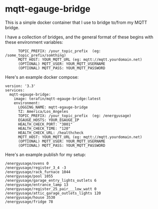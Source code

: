 # mqtt-egauge-bridge

This is a simple docker container that I use to bridge to/from my MQTT bridge.

I have a collection of bridges, and the general format of these begins with these environment variables:
```
      TOPIC_PREFIX: /your_topic_prefix  (eg: /some_topic_prefix/somthing)
      MQTT_HOST: YOUR_MQTT_URL (eg: mqtt://mqtt.yourdomain.net)
      (OPTIONAL) MQTT_USER: YOUR_MQTT_USERNAME
      (OPTIONAL) MQTT_PASS: YOUR_MQTT_PASSWORD
````


Here's an example docker compose:

```
version: '3.3'
services:
  mqtt-egauge-bridge:
    image: terafin/mqtt-egauge-bridge:latest
    environment:
      LOGGING_NAME: mqtt-egauge-bridge
      TZ: America/Los_Angeles
      TOPIC_PREFIX: /your_topic_prefix  (eg: /energyusage)
      EGAUGE_HOSTS: YOUR_EGAUGE_IP
      HEALTH_CHECK_PORT: "3001"
      HEALTH_CHECK_TIME: "120"
      HEALTH_CHECK_URL: /healthcheck
      MQTT_HOST: YOUR_MQTT_URL (eg: mqtt://mqtt.yourdomain.net)
      (OPTIONAL) MQTT_USER: YOUR_MQTT_USERNAME
      (OPTIONAL) MQTT_PASS: YOUR_MQTT_PASSWORD
```

Here's an example publish for my setup:

```
/energyusage/ovens 0
/energyusage/register_3_4 -3
/energyusage/rack_furnace 1044
/energyusage/pool 1055
/energyusage/garage_entry_lights_outlets 6
/energyusage/entrance_lamp 13
/energyusage/register_25_pair___low_watt 0
/energyusage/attic_garage_outlets_lights 120
/energyusage/house 3530
/energyusage/fridge 78
```
